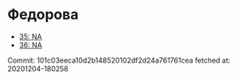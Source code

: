 # Федорова
- [35: NA](35.md)
- [36: NA](36.md)

Commit: 101c03eeca10d2b148520102df2d24a761761cea
 fetched at: 20201204-180258
